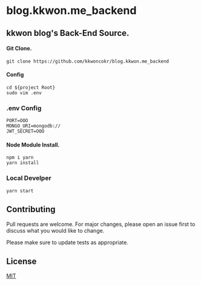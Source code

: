 # blog.kkwon.me_backend

## kkwon blog's Back-End Source.

#### Git Clone.

```
git clone https://github.com/kkwoncokr/blog.kkwon.me_backend
```

#### Config
```
cd ${project Root}
sudo vim .env
```
### .env Config
```
PORT=OOO
MONGO_URI=mongodb://
JWT_SECRET=OOO
```

#### Node Module Install.
```
npm i yarn
yarn install
```

### Local Develper

```
yarn start
```

## Contributing
Pull requests are welcome. For major changes, please open an issue first to discuss what you would like to change.

Please make sure to update tests as appropriate.

## License
[MIT](https://choosealicense.com/licenses/mit/)
